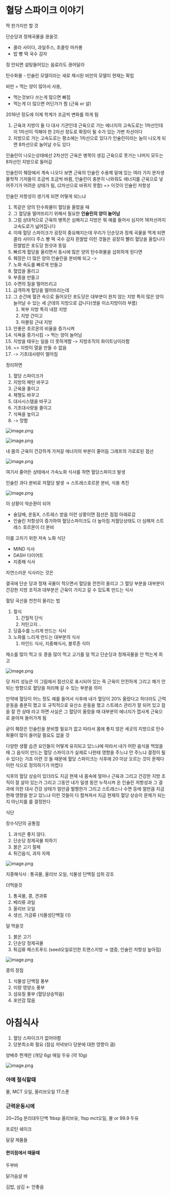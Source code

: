 # 혈당 스파이크 이야기

딱 한가지만 할 것

단순당과 정제곡물을 끊을것.

- 콜라 사이다, 과일주스, 초콜릿 마카롱
- 밥 빵 떡 국수 감자

정 안되면 설탕들어있는 음료라도 끊어달라

탄수화물 - 인슐린 모델이라는
새로 제시된 비만의 모델이 현재는 확립

비만 = 먹는 양이 많아서 사용,

- 먹는것보다 쓰는게 많으면 빠짐
- 먹는게 더 많으면 어딘가가 찜 (근육 or 살)

2016년 정도에 이제 학계가 조금씩 변화를 하게 됨

1. 근육과 지방이 둘 다 대사 기관인데 근육으로 가는 에너지의 고속도로는 1차선인데 이 1차선이 끽해야 한 2차선 정도로 확장이 될 수가 있는 가변 차선이다
2. 지방으로 가는 고속도로는 평소에는 1차선으로 있다가 인슐린이라는 놈이 나오게 되면 8차선으로 늘어날 수도 있다

인슐린이 나오는상태에선 2차선인 근육은 병목이 생김 근육으로 못가는 나머지 모두는 8차선인 지방으로 들어감

인슐린이 췌장에서 계속 나오다 보면 근육의 인슐린 수용체 밑에 있는 여러 가지 분자생물학적 기저들이 조금씩 조금씩 바뀜, 인슐린이 충분히 나와줘도 에너지를 근육으로 넣어주기가 어려운 상태가 됨, (2차선으로 바뀌지 못함)
=> 이것이 인슐린 저항성

인슐린 저항성이 생기게 되면 어떻게 되느냐

1. 똑같은 양의 탄수화물이 혈당을 올렸을 때
2. 그 혈당을 떨어뜨리기 위해서 필요한 **인슐린의 양이 늘어남**
3. 그럼 상대적으로 근육의 병목은 심해지고 지방은 뭐 예를 들어서 심지어 16차선까지 고속도로가 넓어집니다
4. 이때 혈당 스파이크가 굉장히 중요해지는데 우리가 단순당과 정제 곡물을 먹게 되면 콜라 사이다 주스 빵 떡 국수 감자 흰쌀밥 이런 것들은 굉장히 빨리 혈당을 올립니다 흰쌀밥은 포도당 원샷과 동일
5. 빠르게 혈당을 올리면서 동시에 많은 양의 탄수화물을 섭취하게 된다면
6. 췌장은 더 많은 양의 인슐린을 분비해 되고 ->
7. 노화 속도를 빠르게 만들고
8. 혈압을 올리고
9. 부종을 만들고
10. 수면의 질을 떨어뜨리고
12. 급격하게 혈당을 떨어뜨리는데 
13. 그 순간에 혈관 속으로 들어오던 포도당은 대부분이 원치 않는 지방 특히 많은 양이 늘어날 수 있는 세 군데의 지방으로 갑니다(셋을 이소지방이라 부름)
    1. 복부 지방 특히 내장 지방
    2. 지방 간이고
    3. 마블링 근내 지방
13. 안좋은 호르몬의 비율을 증가시켜
14. 식욕을 증가시킴 -> 먹는 양이 늘어남
15. 지방을 태우는 일을 더 못하게함 -> 지방조직의 화이트닝이라함
16. => 지방이 열을 만들 수 없음
17. -> 기초대사량이 떨어짐

정리하면

1. 혈당 스파이크가
2. 지방의 패턴 바꾸고
3. 근육을 줄이고
4. 체형도 바꾸고
5. 대사시스템을 바꾸고
6. 기초대사량을 줄이고
7. 식욕을 높이고
8. -> 망함

![image.png](/others/images/bloodsugar/image.png)

![image.png](/others/images/bloodsugar/image%201.png)

내 몸의 근육이 건강하게 가져갈 에너지의 부분이 줄어듬 그래프의 가로로된 점선

![image.png](/others/images/bloodsugar/image%202.png)

여기서 줄어든 상태에서 가속노화 식사를 하면 혈당스파이크 발생

인슐린 과다 분비로 저혈당 발생 → 스트레스호르몬 분비, 식용 촉진

![image.png](/others/images/bloodsugar/image%203.png)

이 상황이 악순환이 되어

- 술담배, 운동X, 스트레스 받음 이런 상황이면 점선은 점점 아래로감
- 인슐린 저항성이 증가하여 혈당스파이크도 더 높아짐 저혈당상태도 더 심해져 스트레스 호르몬이 더 분비

이를 고치기 위한 저속 노화 식단

- MIND 식사
- DASH 다이어트
- 지중해 식사

자연스러운 식사라는 것은 

결국에 단순 당과 정재 곡물이 적으면서 혈당을 천천히 올리고
그 혈당 부분을 대부분이 건강한 지방 조직과 대부분은 근육이 가지고 갈 수 있도록 만드는 식사

혈당 곡선을 천천히 올리는 법

1. 절식
    1. 간헐적 단식
    2. 저탄고지 .. 
2. 당흡수를 느리게 만드는 식사
3. 노화를 느리게 만드는 대부분의 식사
    1. 마인드 식사, 지중해식사, 블루존 식이

채소를 많이 먹고 또 콩을 많이 먹고 고기를 덜 먹고 단순당과 정제곡물을 안 먹는게 최고 

![image.png](/others/images/bloodsugar/image%204.png)

당 처리 성능은 이 그림에서 점선으로 표시되어 있는 즉 근육이 안전하게 그리고 해가 안 되는 방향으로 혈당을 처리해 갈 수 있는 부분을 의미

만약에 혈당이 어느 정도 예를 들어서 식후에 내가 혈당이 20% 올랐다고 하더라도 근력 운동을 충분히 했고 또 규칙적으로 유산소 운동을 했고 스트레스 관리가 잘 되어 있고 잠을 잘 잔 상태 라고 하면 사실은 그 혈당이 올랐을 때 대부분의 에너지가 잽사게 근육으로 쏟아져 들어가게 됨

굳이 췌장은 인슐린을 분비할 필요가 없고 따라서 몸에 좋지 않은 세곳의 지방으로 탄수화물이 많이  들어갈 필요도 없을 것

다양한 생활 습관 요인들이 어떻게 유지되고 있느냐에 따라서 내가 어떤 음식을 먹었을 때 그 음식이 
만드는 혈당 스파이크가 실제로 나한테 영향을 주느냐 안 주느냐 결정이 될 수 있다는 거죠 이런 것 들 때문에 혈당 스파이크는 식후에 20 이상 오르는 것이 문제다 이런 식으로 정의하기가 어렵다

식후의 혈당 상승이 있더라도 지금 현재 내 몸속에 얼마나 근육과 그리고 건강한 지방 조직이 잘 살아 있는가 그리고 그동안 내가 일생 동안 누적시켜 온 인슐린 저항성과 그 결과에 의한 대사 건강
상태가 얼만큼 멀쩡한가 그리고 스트레스나 수면 등에 얼만큼 지금 현재 영향을 받고 있느냐 이런 것들이 다 합쳐져서 지금 현재의 혈당 상승이 문제가 되는지 아닌지를 를 결정한다

식단

장수식단의 공통점

1. 과식은 좋지 않다.
2. 단순당 정제곡물 피하기
3. 붉은 고기 절제
4. 튀긴음식, 과자 자제

![image.png](/others/images/bloodsugar/image%205.png)

지중해식사 : 통곡물, 올리브 오일, 식물성 단백질 섭취 강조

더먹을것

1. 통곡물, 콩, 견과류
2. 베리류 과일
3. 올리브 오일
4. 생선, 가금류 (식물성단백질 더)

덜 먹을것

1. 붉은 고기
2. 단순당 정제곡물
3. 튀김류 패스트푸드 (seed오일로인한 트랜스지방 → 염증, 인슐린 저항성 높아짐)

![image.png](/others/images/bloodsugar/image%206.png)

콩의 장점

1. 식물성 단백질 풍부
2. 미량 영양소 풍부
3. 섬유질 풍부 (혈당상승막음)
4. 포만감 많음 

# 아침식사

1. 혈당 스파이크가 없어야함
2. 당분최소화 필요 (점심 저녁보다 당분에 대한 영향이 큼)


양배추 찐계란 (개당 6g)
매일 두유 (약 10g)

![image.png](/others/images/bloodsugar/image%207.png)

### 아예 절식할때

물, MCT 오일, 올리브오일 1T스푼


### 근력운동시에

20~25g 분리대두단백 1tbsp 올리브유, 1tsp mct오일, 물 or 99.9 두유

프로틴 쉐이크

달걀 제품들

#### 편의점에서 때울때

두부바

닭가슴살 바

김밥, 삼김 ← 안좋음